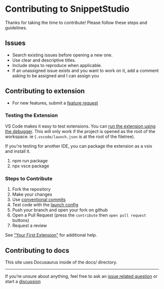 # Contributing to SnippetStudio

Thanks for taking the time to contribute! Please follow these steps and guidelines.

## Issues

- Search existing issues before opening a new one.
- Use clear and descriptive titles.
- Include steps to reproduce when applicable.
- If an unassigned issue exists and you want to work on it, add a comment asking to be assigned and I can assign you

## Contributing to extension

- For new features, submit a [feature request](https://github.com/alexanderdombroski/snippetstudio/issues/new?template=feature_request.yml)

### Testing the Extension

VS Code makes it easy to test extensions. You can [run the extension using the debugger](https://code.visualstudio.com/docs/debugtest/debugging#_start-a-debugging-session). This will only work if the project is opened as the root of the workspace. ie (`.vscode/launch.json` is at the root of the filetree).

If you're testing for another IDE, you can package the extension as a vsix and install it.

1. npm run package
2. npx vsce package

### Steps to Contribute

1. Fork the repository
2. Make your changes
3. Use [conventional commits](https://www.conventionalcommits.org/en/v1.0.0/)
4. Test code with the [launch config](https://code.visualstudio.com/docs/debugtest/debugging#_launch-configurations)
5. Push your branch and open your fork on github
6. Open a Pull Request (press the `contribute` then `open pull request` buttons)
7. Request a review

See ["Your First Extension"](https://code.visualstudio.com/api/get-started/your-first-extension) for additional help.

## Contributing to docs

This site uses Docusaurus inside of the docs/ directory.

---

If you’re unsure about anything, feel free to ask an [issue related question](https://github.com/alexanderdombroski/snippetstudio/issues/new?template=question.yml) or start a [discussion](https://github.com/alexanderdombroski/snippetstudio/discussions)